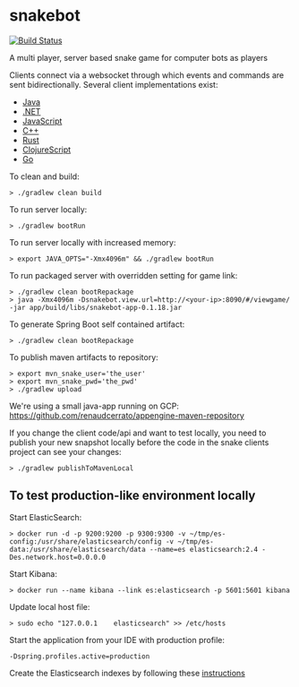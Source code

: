 # snakebot

[![Build Status](http://jenkins.snake.cygni.se/buildStatus/icon?job=snakebot)](http://jenkins.snake.cygni.se/job/snakebot/)

A multi player, server based snake game for computer bots as players

Clients connect via a websocket through which events and commands are sent bidirectionally.
Several client implementations exist:

- [Java](https://github.com/cygni/snakebot-client-java)
- [.NET](https://github.com/cygni/snakebot-client-dotnet)
- [JavaScript](https://github.com/cygni/snakebot-client-js)
- [C++](https://github.com/cygni/snakebot-client-cpp)
- [Rust](https://github.com/cygni/snakebot-client-rust)
- [ClojureScript](https://github.com/cygni/snakebot-client-clojurescript)
- [Go](https://github.com/cygni/snakebot-client-golang)

To clean and build:

```
> ./gradlew clean build
```

To run server locally:

```
> ./gradlew bootRun
```

To run server locally with increased memory:

```
> export JAVA_OPTS="-Xmx4096m" && ./gradlew bootRun
```

To run packaged server with overridden setting for game link:

```
> ./gradlew clean bootRepackage
> java -Xmx4096m -Dsnakebot.view.url=http://<your-ip>:8090/#/viewgame/ -jar app/build/libs/snakebot-app-0.1.18.jar
```

To generate Spring Boot self contained artifact:

```
> ./gradlew clean bootRepackage
```

To publish maven artifacts to repository:

```
> export mvn_snake_user='the_user'
> export mvn_snake_pwd='the_pwd'
> ./gradlew upload
```

We're using a small java-app running on GCP: https://github.com/renaudcerrato/appengine-maven-repository

If you change the client code/api and want to test locally, you need to publish your new snapshot locally before the code in the snake clients project can see your changes:

```
> ./gradlew publishToMavenLocal
```

## To test production-like environment locally

Start ElasticSearch:

```
> docker run -d -p 9200:9200 -p 9300:9300 -v ~/tmp/es-config:/usr/share/elasticsearch/config -v ~/tmp/es-data:/usr/share/elasticsearch/data --name=es elasticsearch:2.4 -Des.network.host=0.0.0.0
```

Start Kibana:

```
> docker run --name kibana --link es:elasticsearch -p 5601:5601 kibana
```

Update local host file:

```
> sudo echo "127.0.0.1    elasticsearch" >> /etc/hosts
```

Start the application from your IDE with production profile:

```
-Dspring.profiles.active=production
```

Create the Elasticsearch indexes by following these [instructions](app/docs/elasticsearch.md)
